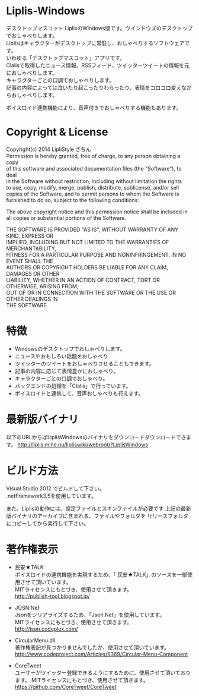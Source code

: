 Liplis-Windows
==============

デスクトップマスコット LiplisのWindows版です。ウインドウズのデスクトップでおしゃべりします。  
Liplisはキャラクターがデスクトップに常駐し、おしゃべりするソフトウェアです。  
いわゆる「デスクトップマスコット」アプリです。  
Clalisで取得したニュース情報、RSSフィード、ツイッターツイートの情報を元におしゃべりします。  
キャラクターごとの口調でおしゃべりします。  
記事の内容によっては泣いたり起こったりわらったり、表情をコロコロ変えながらおしゃべりします。  
  
ボイスロイド連携機能により、音声付きでおしゃべりする機能もあります。  


Copyright & License
===================
Copyright(c) 2014 LipliStyle さちん  
  Permission is hereby granted, free of charge, to any person obtaining a copy  
  of this software and associated documentation files (the "Software"), to deal  
  in the Software without restriction, including without limitation the rights  
  to use, copy, modify, merge, publish, distribute, sublicense, and/or sell  
  copies of the Software, and to permit persons to whom the Software is  
  furnished to do so, subject to the following conditions:  
  
  The above copyright notice and this permission notice shall be included in  
  all copies or substantial portions of the Software.  
  
  THE SOFTWARE IS PROVIDED "AS IS", WITHOUT WARRANTY OF ANY KIND, EXPRESS OR  
  IMPLIED, INCLUDING BUT NOT LIMITED TO THE WARRANTIES OF MERCHANTABILITY,  
  FITNESS FOR A PARTICULAR PURPOSE AND NONINFRINGEMENT. IN NO EVENT SHALL THE  
  AUTHORS OR COPYRIGHT HOLDERS BE LIABLE FOR ANY CLAIM, DAMAGES OR OTHER  
  LIABILITY, WHETHER IN AN ACTION OF CONTRACT, TORT OR OTHERWISE, ARISING FROM,  
  OUT OF OR IN CONNECTION WITH THE SOFTWARE OR THE USE OR OTHER DEALINGS IN  
  THE SOFTWARE.  
  
  
特徴  
===================
* Windowsのデスクトップでおしゃべりします。
* ニュースやおもしろい話題をおしゃべり  
* ツイッターのツイートをおしゃべりさせることもできます。  
* 記事の内容に応じて表情豊かにおしゃべり。  
* キャラクターごとの口調でおしゃべり。
* バックエンドの処理を「Clalis」で行っています。  
* ボイスロイドと連携して、音声おしゃべりも行えます。  

最新版バイナリ  
===================
以下のURLからばLiplisWindowsのバイナリをダウンロードダウンロードできます。
http://liplis.mine.nu/lipliswiki/webroot/?LiplisWindows

ビルド方法
==========
Visual Studio 2012 でビルドして下さい。  
.netFramework3.5を使用しています。

また、Liplisの動作には、設定ファイルとスキンファイルが必要です
上記の最新版バイナリのアーカイブに含まれる、ファイルやフォルダを
リリースフォルダにコピーしてから実行して下さい。


著作権表示
==========
* 民安★TALK  
ボイスロイドの連携機能を実現するため、「 民安★TALK」のソースを一部使用させて頂いています。  
MITライセンスにもとづき、使用させて頂きます。  
http://publish-tool.blogspot.jp/  
  
* JOSN.Net  
Jsonをシリアライズするため、「Json.Net」を使用しています。  
MITライセンスにもとづき、使用させて頂きます。  
http://json.codeplex.com/    
  
* CircularMenu.dll  
著作権表記が見つかりませんでしたが、使用させて頂いています。  
http://www.codeproject.com/Articles/9369/Circular-Menu-Component  
  
* CoreTweet  
ユーザーがツイッター登録できるようにするために、使用させて頂いております。
MITライセンスにもとづき、使用させて頂きます。
https://github.com/CoreTweet/CoreTweet
